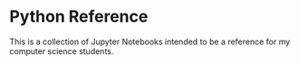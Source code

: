 # Python Reference

This is a collection of Jupyter Notebooks intended to be a reference for my computer science students.
